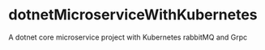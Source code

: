 # dotnetMicroserviceWithKubernetes
A dotnet core microservice project with Kubernetes rabbitMQ and Grpc
